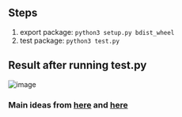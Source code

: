 ## Steps
1. export package: `python3 setup.py bdist_wheel`
2. test package: `python3 test.py`

## Result after running test.py
![image](https://user-images.githubusercontent.com/84069686/192076448-ba90e8ca-2737-4597-8c04-20ad1e25cf70.png)

### Main ideas from [here](https://pypi.org/project/setuptools-zig/) and [here](https://github.com/adamserafini/zaml)
